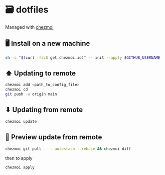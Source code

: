 # 🗃 dotfiles
Managed with [chezmoi](https://www.chezmoi.io/)

## 🖥 Install on a new machine
```bash
sh -c "$(curl -fsLS get.chezmoi.io)" -- init --apply $GITHUB_USERNAME
```

## ⬆ Updating to remote
```bash
chezmoi add <path_to_config_file>
chezmoi cd
git push -u origin main
```

## ⬇ Updating from remote
```bash
chezmoi update
```

## 🔮 Preview update from remote
```bash
chezmoi git pull -- --autostash --rebase && chezmoi diff
```

then to apply

```bash
chezmoi apply
```
